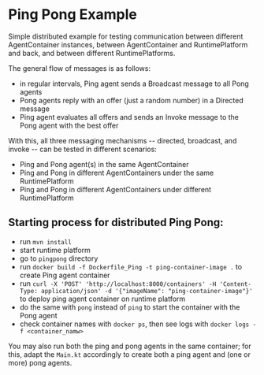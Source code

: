 # Ping Pong Example

Simple distributed example for testing communication between different AgentContainer instances, between
AgentContainer and RuntimePlatform and back, and between different RuntimePlatforms.

The general flow of messages is as follows:

* in regular intervals, Ping agent sends a Broadcast message to all Pong agents
* Pong agents reply with an offer (just a random number) in a Directed message
* Ping agent evaluates all offers and sends an Invoke message to the Pong agent with the best offer

With this, all three messaging mechanisms -- directed, broadcast, and invoke -- can be tested in different scenarios:

* Ping and Pong agent(s) in the same AgentContainer
* Ping and Pong in different AgentContainers under the same RuntimePlatform
* Ping and Pong in different AgentContainers under different RuntimePlatform

## Starting process for distributed Ping Pong:

* run `mvn install`
* start runtime platform
* go to `pingpong` directory
* run `docker build -f Dockerfile_Ping -t ping-container-image .` to create Ping agent container
* run `curl -X 'POST' 'http://localhost:8000/containers' -H 'Content-Type: application/json' -d '{"imageName": "ping-container-image"}'` to deploy ping agent container on runtime platform
* do the same with `pong` instead of `ping` to start the container with the Pong agent
* check container names with `docker ps`, then see logs with `docker logs -f <container_namw>`

You may also run both the ping and pong agents in the same container; for this, adapt the `Main.kt` accordingly to
create both a ping agent and (one or more) pong agents.
